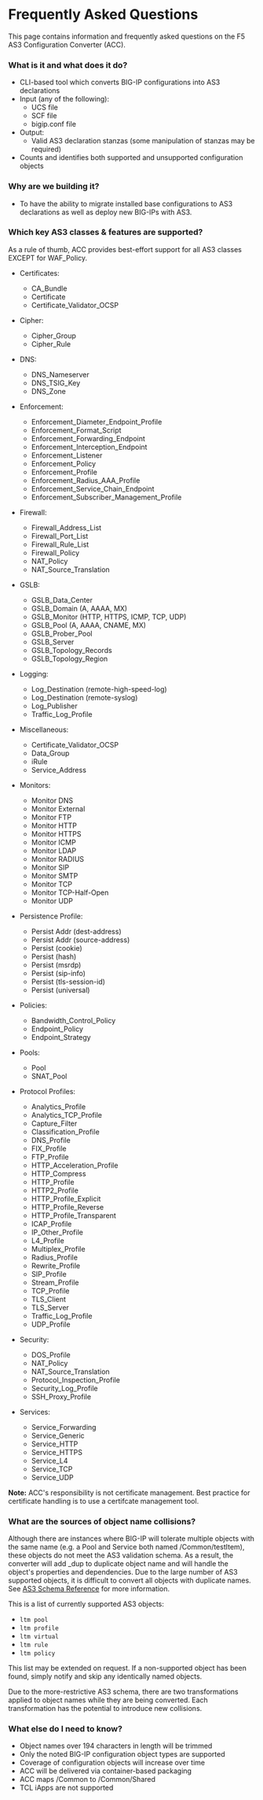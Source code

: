 # Frequently Asked Questions
This page contains information and frequently asked questions on the F5 AS3 Configuration Converter (ACC).

### What is it and what does it do?
  - CLI-based tool which converts BIG-IP configurations into AS3 declarations
  - Input (any of the following):
    - UCS file
    - SCF file
    - bigip.conf file
  - Output:
    - Valid AS3 declaration stanzas (some manipulation of stanzas may be required)
  - Counts and identifies both supported and unsupported configuration objects

### Why are we building it?
  - To have the ability to migrate installed base configurations to AS3 declarations as well as deploy new BIG-IPs with AS3.
 
### Which key AS3 classes & features are supported?
As a rule of thumb, ACC provides best-effort support for all AS3 classes EXCEPT for WAF_Policy.

  - Certificates:
    - CA_Bundle
    - Certificate
    - Certificate_Validator_OCSP

  - Cipher:
    - Cipher_Group
    - Cipher_Rule

  - DNS:
    - DNS_Nameserver
    - DNS_TSIG_Key
    - DNS_Zone

  - Enforcement:
    - Enforcement_Diameter_Endpoint_Profile
    - Enforcement_Format_Script
    - Enforcement_Forwarding_Endpoint
    - Enforcement_Interception_Endpoint
    - Enforcement_Listener
    - Enforcement_Policy
    - Enforcement_Profile
    - Enforcement_Radius_AAA_Profile
    - Enforcement_Service_Chain_Endpoint
    - Enforcement_Subscriber_Management_Profile

  - Firewall:
    - Firewall_Address_List
    - Firewall_Port_List
    - Firewall_Rule_List
    - Firewall_Policy
    - NAT_Policy
    - NAT_Source_Translation

  - GSLB:
    - GSLB_Data_Center
    - GSLB_Domain (A, AAAA, MX)
    - GSLB_Monitor (HTTP, HTTPS, ICMP, TCP, UDP)
    - GSLB_Pool (A, AAAA, CNAME, MX)
    - GSLB_Prober_Pool
    - GSLB_Server
    - GSLB_Topology_Records
    - GSLB_Topology_Region

  - Logging:
    - Log_Destination (remote-high-speed-log)
    - Log_Destination (remote-syslog)
    - Log_Publisher
    - Traffic_Log_Profile

  - Miscellaneous:
    - Certificate_Validator_OCSP
    - Data_Group
    - iRule
    - Service_Address

  - Monitors:
    - Monitor DNS
    - Monitor External
    - Monitor FTP
    - Monitor HTTP
    - Monitor HTTPS
    - Monitor ICMP
    - Monitor LDAP
    - Monitor RADIUS
    - Monitor SIP
    - Monitor SMTP
    - Monitor TCP
    - Monitor TCP-Half-Open
    - Monitor UDP

  - Persistence Profile:
    - Persist Addr (dest-address)
    - Persist Addr (source-address)
    - Persist (cookie)
    - Persist (hash)
    - Persist (msrdp)
    - Persist (sip-info)
    - Persist (tls-session-id)
    - Persist (universal)

  - Policies:
    - Bandwidth_Control_Policy
    - Endpoint_Policy
    - Endpoint_Strategy

  - Pools:
    - Pool
    - SNAT_Pool

  - Protocol Profiles:
    - Analytics_Profile
    - Analytics_TCP_Profile
    - Capture_Filter
    - Classification_Profile
    - DNS_Profile
    - FIX_Profile
    - FTP_Profile
    - HTTP_Acceleration_Profile
    - HTTP_Compress
    - HTTP_Profile
    - HTTP2_Profile
    - HTTP_Profile_Explicit
    - HTTP_Profile_Reverse
    - HTTP_Profile_Transparent
    - ICAP_Profile
    - IP_Other_Profile
    - L4_Profile
    - Multiplex_Profile
    - Radius_Profile
    - Rewrite_Profile
    - SIP_Profile
    - Stream_Profile
    - TCP_Profile
    - TLS_Client
    - TLS_Server
    - Traffic_Log_Profile
    - UDP_Profile

  - Security:
    - DOS_Profile
    - NAT_Policy
    - NAT_Source_Translation
    - Protocol_Inspection_Profile
    - Security_Log_Profile
    - SSH_Proxy_Profile

  - Services:
    - Service_Forwarding
    - Service_Generic
    - Service_HTTP
    - Service_HTTPS
    - Service_L4
    - Service_TCP
    - Service_UDP

**Note:** ACC's responsibility is not certificate management. Best practice for certificate handling is to use a certifcate management tool.

### What are the sources of object name collisions?
Although there are instances where BIG-IP will tolerate multiple objects with the same name (e.g. a Pool and Service both named /Common/testItem), these objects do not meet the AS3 validation schema. As a result, the converter will add _dup to duplicate object name and will handle the object's properties and dependencies. Due to the large number of AS3 supported objects, it is difficult to convert all objects with duplicate names. See [AS3 Schema Reference](https://clouddocs.f5.com/products/extensions/f5-appsvcs-extension/latest/refguide/schema-reference.html) for more information.

This is a list of currently supported AS3 objects:
  - `ltm pool`
  - `ltm profile`
  - `ltm virtual`
  - `ltm rule`
  - `ltm policy`

This list may be extended on request.
If a non-supported object has been found, simply notify and skip any identically named objects.

Due to the more-restrictive AS3 schema, there are two transformations applied to object names while they are being converted. Each transformation has the potential to introduce new collisions.

### What else do I need to know?
  - Object names over 194 characters in length will be trimmed
  - Only the noted BIG-IP configuration object types are supported
  - Coverage of configuration objects will increase over time
  - ACC will be delivered via container-based packaging
  - ACC maps /Common to /Common/Shared
  - TCL iApps are not supported

